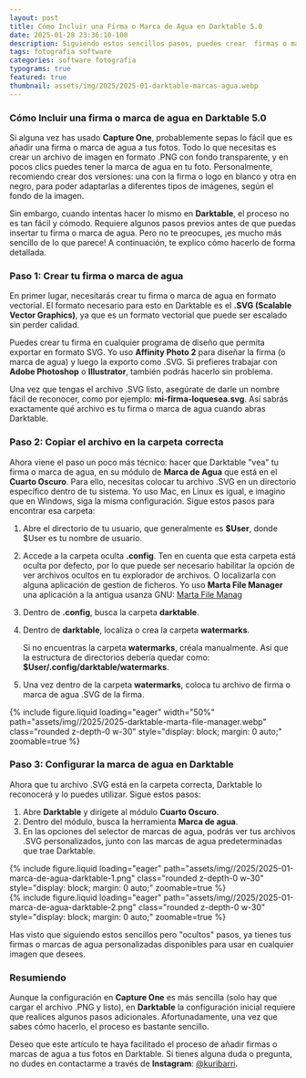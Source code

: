 ```yaml
---
layout: post
title: Cómo Incluir una Firma o Marca de Agua en Darktable 5.0
date: 2025-01-28 23:36:10-100
description: Siguiendo estos sencillos pasos, puedes crear  firmas o marcas de agua personalizadas disponibles para usar en cualquier imagen que desees en Darktable.
tags: fotografia software
categories: software fotografia
typograms: true
featured: true
thumbnail: assets/img/2025/2025-01-darktable-marcas-agua.webp
---
```


### Cómo Incluir una firma o marca de agua en Darktable 5.0

Si alguna vez has usado **Capture One**, probablemente sepas lo fácil que es añadir una firma o marca de agua a tus fotos. Todo lo que necesitas es crear un archivo de imagen en formato .PNG con fondo transparente, y en pocos clics puedes tener la marca de agua en tu foto. Personalmente, recomiendo crear dos versiones: una con la firma o logo en blanco y otra en negro, para poder adaptarlas a diferentes tipos de imágenes, según el fondo de la imagen.

Sin embargo, cuando intentas hacer lo mismo en **Darktable**, el proceso no es tan fácil y cómodo. Requiere algunos pasos previos antes de que puedas insertar tu firma o marca de agua. Pero no te preocupes, ¡es mucho más sencillo de lo que parece! A continuación, te explico cómo hacerlo de forma detallada.

### Paso 1: Crear tu firma o marca de agua

En primer lugar, necesitarás crear tu firma o marca de agua en formato vectorial. El formato necesario para esto en Darktable es el **.SVG (Scalable Vector Graphics)**, ya que es un formato vectorial que puede ser escalado sin perder calidad.

Puedes crear tu firma en cualquier programa de diseño que permita exportar en formato SVG. Yo uso **Affinity Photo 2** para diseñar la firma (o marca de agua) y luego la exporto como .SVG. Si prefieres trabajar con **Adobe Photoshop** o **Illustrator**, también podrás hacerlo sin problema.

Una vez que tengas el archivo .SVG listo, asegúrate de darle un nombre fácil de reconocer, como por ejemplo: **mi-firma-loquesea.svg**. Así sabrás exactamente qué archivo es tu firma o marca de agua cuando abras Darktable.

### Paso 2: Copiar el archivo en la carpeta correcta

Ahora viene el paso un poco más técnico: hacer que Darktable "vea" tu firma o marca de agua, en su módulo de **Marca de Agua** que está en el **Cuarto Oscuro**. Para ello, necesitas colocar tu archivo .SVG en un directorio específico dentro de tu sistema. Yo uso Mac, en Linux es igual, e imagino que en Windows, siga la misma configuración. Sigue estos pasos para encontrar esa carpeta:

1. Abre el directorio de tu usuario, que generalmente es **$User**, donde $User es tu nombre de usuario.
2. Accede a la carpeta oculta **.config**. Ten en cuenta que esta carpeta está oculta por defecto, por lo que puede ser necesario habilitar la opción de ver archivos ocultos en tu explorador de archivos. O localizarla con alguna aplicación de gestion de ficheros. Yo uso **Marta File Manager** una aplicación a la antigua usanza GNU: [Marta File Manag](erhttps://marta.sh/)
3. Dentro de **.config**, busca la carpeta **darktable**.
4. Dentro de **darktable**, localiza o crea la carpeta **watermarks**.
   
   Si no encuentras la carpeta **watermarks**, créala manualmente. Así que la estructura de directorios debería quedar como:  
   **$User/.config/darktable/watermarks**.

5. Una vez dentro de la carpeta **watermarks**, coloca tu archivo de firma o marca de agua .SVG de la firma.

<div class="text-center">
{% include figure.liquid loading="eager" width="50%" path="assets/img//2025/2025-darktable-marta-file-manager.webp" class="rounded z-depth-0 w-30" style="display: block; margin: 0 auto;" zoomable=true %}   
</div>

### Paso 3: Configurar la marca de agua en Darktable

Ahora que tu archivo .SVG está en la carpeta correcta, Darktable lo reconocerá y lo puedes utilizar. Sigue estos pasos:

1. Abre **Darktable** y dirígete al módulo **Cuarto Oscuro**.
2. Dentro del módulo, busca la herramienta **Marca de agua**.
3. En las opciones del selector de marcas de agua, podrás ver tus archivos .SVG personalizados, junto con las marcas de agua predeterminadas que trae Darktable.

<div class="row mt-3">
<div class="col-sm mt-3 mt-md-0">
{% include figure.liquid loading="eager" path="assets/img//2025/2025-01-marca-de-agua-darktable-1.png" class="rounded z-depth-0 w-30" style="display: block; margin: 0 auto;" zoomable=true %}  
</div>
<div class="col-sm mt-3 mt-md-0">
{% include figure.liquid loading="eager" path="assets/img//2025/2025-01-marca-de-agua-darktable-2.png" class="rounded z-depth-0 w-30" style="display: block; margin: 0 auto;" zoomable=true %}  
</div>
</div>

Has visto que siguiendo estos sencillos pero "ocultos" pasos, ya tienes tus firmas o marcas de agua personalizadas disponibles para usar en cualquier imagen que desees.

### Resumiendo

Aunque la configuración en **Capture One** es más sencilla (solo hay que cargar el archivo .PNG y listo), en **Darktable** la configuración inicial requiere que realices algunos pasos adicionales. Afortunadamente, una vez que sabes cómo hacerlo, el proceso es bastante sencillo.

Deseo que este artículo te haya facilitado el proceso de añadir firmas o marcas de agua a tus fotos en Darktable. Si tienes alguna duda o pregunta, no dudes en contactarme a través de **Instagram**: [@kuribarri](https://www.instagram.com/kuribarri).
